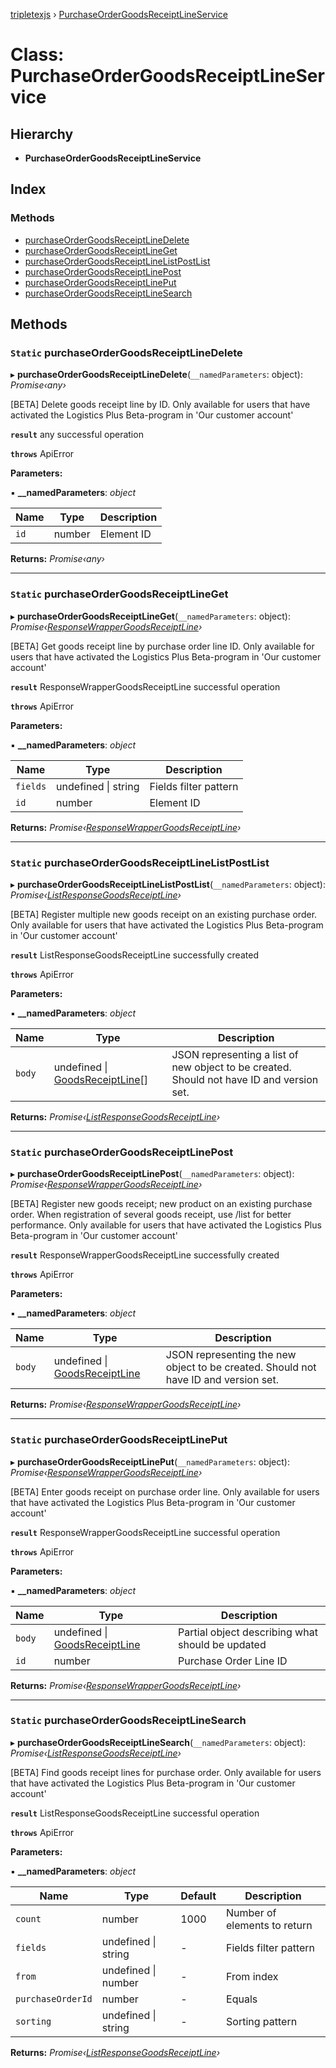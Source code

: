 [tripletexjs](../README.md) › [PurchaseOrderGoodsReceiptLineService](purchaseordergoodsreceiptlineservice.md)

# Class: PurchaseOrderGoodsReceiptLineService

## Hierarchy

* **PurchaseOrderGoodsReceiptLineService**

## Index

### Methods

* [purchaseOrderGoodsReceiptLineDelete](purchaseordergoodsreceiptlineservice.md#static-purchaseordergoodsreceiptlinedelete)
* [purchaseOrderGoodsReceiptLineGet](purchaseordergoodsreceiptlineservice.md#static-purchaseordergoodsreceiptlineget)
* [purchaseOrderGoodsReceiptLineListPostList](purchaseordergoodsreceiptlineservice.md#static-purchaseordergoodsreceiptlinelistpostlist)
* [purchaseOrderGoodsReceiptLinePost](purchaseordergoodsreceiptlineservice.md#static-purchaseordergoodsreceiptlinepost)
* [purchaseOrderGoodsReceiptLinePut](purchaseordergoodsreceiptlineservice.md#static-purchaseordergoodsreceiptlineput)
* [purchaseOrderGoodsReceiptLineSearch](purchaseordergoodsreceiptlineservice.md#static-purchaseordergoodsreceiptlinesearch)

## Methods

### `Static` purchaseOrderGoodsReceiptLineDelete

▸ **purchaseOrderGoodsReceiptLineDelete**(`__namedParameters`: object): *Promise‹any›*

[BETA] Delete goods receipt line by ID. Only available for users that have activated the Logistics Plus Beta-program in 'Our customer account'

**`result`** any successful operation

**`throws`** ApiError

**Parameters:**

▪ **__namedParameters**: *object*

Name | Type | Description |
------ | ------ | ------ |
`id` | number | Element ID |

**Returns:** *Promise‹any›*

___

### `Static` purchaseOrderGoodsReceiptLineGet

▸ **purchaseOrderGoodsReceiptLineGet**(`__namedParameters`: object): *Promise‹[ResponseWrapperGoodsReceiptLine](../interfaces/responsewrappergoodsreceiptline.md)›*

[BETA] Get goods receipt line by purchase order line ID. Only available for users that have activated the Logistics Plus Beta-program in 'Our customer account'

**`result`** ResponseWrapperGoodsReceiptLine successful operation

**`throws`** ApiError

**Parameters:**

▪ **__namedParameters**: *object*

Name | Type | Description |
------ | ------ | ------ |
`fields` | undefined &#124; string | Fields filter pattern |
`id` | number | Element ID |

**Returns:** *Promise‹[ResponseWrapperGoodsReceiptLine](../interfaces/responsewrappergoodsreceiptline.md)›*

___

### `Static` purchaseOrderGoodsReceiptLineListPostList

▸ **purchaseOrderGoodsReceiptLineListPostList**(`__namedParameters`: object): *Promise‹[ListResponseGoodsReceiptLine](../interfaces/listresponsegoodsreceiptline.md)›*

[BETA] Register multiple new goods receipt on an existing purchase order. Only available for users that have activated the Logistics Plus Beta-program in 'Our customer account'

**`result`** ListResponseGoodsReceiptLine successfully created

**`throws`** ApiError

**Parameters:**

▪ **__namedParameters**: *object*

Name | Type | Description |
------ | ------ | ------ |
`body` | undefined &#124; [GoodsReceiptLine](../interfaces/goodsreceiptline.md)[] | JSON representing a list of new object to be created. Should not have ID and version set. |

**Returns:** *Promise‹[ListResponseGoodsReceiptLine](../interfaces/listresponsegoodsreceiptline.md)›*

___

### `Static` purchaseOrderGoodsReceiptLinePost

▸ **purchaseOrderGoodsReceiptLinePost**(`__namedParameters`: object): *Promise‹[ResponseWrapperGoodsReceiptLine](../interfaces/responsewrappergoodsreceiptline.md)›*

[BETA] Register new goods receipt; new product on an existing purchase order. When registration of several goods receipt, use /list for better performance. Only available for users that have activated the Logistics Plus Beta-program in 'Our customer account'

**`result`** ResponseWrapperGoodsReceiptLine successfully created

**`throws`** ApiError

**Parameters:**

▪ **__namedParameters**: *object*

Name | Type | Description |
------ | ------ | ------ |
`body` | undefined &#124; [GoodsReceiptLine](../interfaces/goodsreceiptline.md) | JSON representing the new object to be created. Should not have ID and version set. |

**Returns:** *Promise‹[ResponseWrapperGoodsReceiptLine](../interfaces/responsewrappergoodsreceiptline.md)›*

___

### `Static` purchaseOrderGoodsReceiptLinePut

▸ **purchaseOrderGoodsReceiptLinePut**(`__namedParameters`: object): *Promise‹[ResponseWrapperGoodsReceiptLine](../interfaces/responsewrappergoodsreceiptline.md)›*

[BETA] Enter goods receipt on purchase order line. Only available for users that have activated the Logistics Plus Beta-program in 'Our customer account'

**`result`** ResponseWrapperGoodsReceiptLine successful operation

**`throws`** ApiError

**Parameters:**

▪ **__namedParameters**: *object*

Name | Type | Description |
------ | ------ | ------ |
`body` | undefined &#124; [GoodsReceiptLine](../interfaces/goodsreceiptline.md) | Partial object describing what should be updated |
`id` | number | Purchase Order Line ID |

**Returns:** *Promise‹[ResponseWrapperGoodsReceiptLine](../interfaces/responsewrappergoodsreceiptline.md)›*

___

### `Static` purchaseOrderGoodsReceiptLineSearch

▸ **purchaseOrderGoodsReceiptLineSearch**(`__namedParameters`: object): *Promise‹[ListResponseGoodsReceiptLine](../interfaces/listresponsegoodsreceiptline.md)›*

[BETA] Find goods receipt lines for purchase order. Only available for users that have activated the Logistics Plus Beta-program in 'Our customer account'

**`result`** ListResponseGoodsReceiptLine successful operation

**`throws`** ApiError

**Parameters:**

▪ **__namedParameters**: *object*

Name | Type | Default | Description |
------ | ------ | ------ | ------ |
`count` | number | 1000 | Number of elements to return |
`fields` | undefined &#124; string | - | Fields filter pattern |
`from` | undefined &#124; number | - | From index |
`purchaseOrderId` | number | - | Equals |
`sorting` | undefined &#124; string | - | Sorting pattern |

**Returns:** *Promise‹[ListResponseGoodsReceiptLine](../interfaces/listresponsegoodsreceiptline.md)›*
